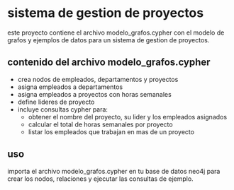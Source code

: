 # sistema de gestion de proyectos

este proyecto contiene el archivo modelo_grafos.cypher con el modelo de grafos y ejemplos de datos para un sistema de gestion de proyectos.

## contenido del archivo modelo_grafos.cypher
- crea nodos de empleados, departamentos y proyectos
- asigna empleados a departamentos
- asigna empleados a proyectos con horas semanales
- define lideres de proyecto
- incluye consultas cypher para:
  - obtener el nombre del proyecto, su lider y los empleados asignados
  - calcular el total de horas semanales por proyecto
  - listar los empleados que trabajan en mas de un proyecto

## uso
importa el archivo modelo_grafos.cypher en tu base de datos neo4j para crear los nodos, relaciones y ejecutar las consultas de ejemplo. 